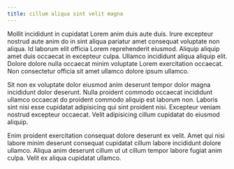 ```yaml
---
title: cillum aliqua sint velit magna
---
```


Mollit incididunt in cupidatat Lorem anim duis aute duis. Irure excepteur nostrud aute anim do in sint aliqua pariatur amet consequat voluptate non aliqua. Id laborum elit officia Lorem reprehenderit eiusmod. Aliquip aliquip amet duis occaecat in excepteur culpa. Ullamco incididunt aliqua aliquip elit. Dolore dolore nulla occaecat minim voluptate Lorem exercitation occaecat. Non consectetur officia sit amet ullamco dolore ipsum ullamco.

Sit non ex voluptate dolor eiusmod anim deserunt tempor dolor magna incididunt dolor deserunt. Nulla proident commodo occaecat incididunt ullamco occaecat do proident commodo aliquip est laborum non. Laboris sint nisi esse cupidatat adipisicing qui sint proident nisi. Excepteur veniam nostrud excepteur occaecat. Velit adipisicing cillum cupidatat do eiusmod aliquip.

Enim proident exercitation consequat dolore deserunt ex velit. Amet qui nisi labore minim deserunt consequat cupidatat cillum labore incididunt dolore ullamco. Aliqua anim deserunt cillum ut ut cillum tempor labore fugiat anim culpa. Velit ex aliqua cupidatat ullamco.